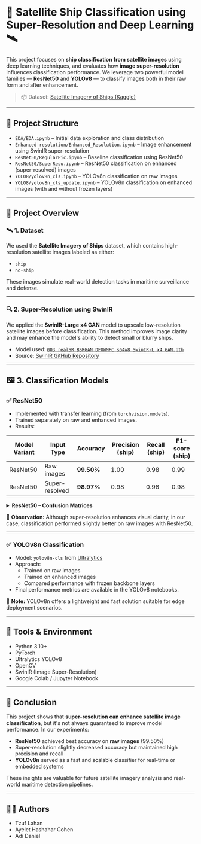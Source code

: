 # 🚢 Satellite Ship Classification using Super-Resolution and Deep Learning 🛰️

This project focuses on **ship classification from satellite images** using deep learning techniques, and evaluates how **image super-resolution** influences classification performance. We leverage two powerful model families — **ResNet50** and **YOLOv8** — to classify images both in their raw form and after enhancement.

> 📦 Dataset: [Satellite Imagery of Ships (Kaggle)](https://www.kaggle.com/datasets/apollo2506/satellite-imagery-of-ships)

---

## 📁 Project Structure

- `EDA/EDA.ipynb` – Initial data exploration and class distribution
- `Enhanced resolution/Enhanced_Resolution.ipynb` – Image enhancement using SwinIR super-resolution
- `ResNet50/RegularPic.ipynb` – Baseline classification using ResNet50
- `ResNet50/SuperResu.ipynb` – ResNet50 classification on enhanced (super-resolved) images
- `YOLO8/yolov8n_cls.ipynb` – YOLOv8n classification on raw images
- `YOLO8/yolov8n_cls_update.ipynb` – YOLOv8n classification on enhanced images (with and without frozen layers)

---

## 🧠 Project Overview

### 🛰️ 1. Dataset
We used the **Satellite Imagery of Ships** dataset, which contains high-resolution satellite images labeled as either:

- `ship`
- `no-ship`

These images simulate real-world detection tasks in maritime surveillance and defense.

---

### 🔍 2. Super-Resolution using SwinIR

We applied the **SwinIR-Large x4 GAN** model to upscale low-resolution satellite images before classification. This method improves image clarity and may enhance the model's ability to detect small or blurry ships.

- Model used: [`003_realSR_BSRGAN_DFOWMFC_s64w8_SwinIR-L_x4_GAN.pth`](https://github.com/JingyunLiang/SwinIR/releases/download/v0.0/003_realSR_BSRGAN_DFOWMFC_s64w8_SwinIR-L_x4_GAN.pth)
- Source: [SwinIR GitHub Repository](https://github.com/JingyunLiang/SwinIR)

---

## 🖼️ 3. Classification Models

### ✅ ResNet50

- Implemented with transfer learning (from `torchvision.models`).
- Trained separately on raw and enhanced images.
- Results:

| Model Variant               | Input Type         | Accuracy | Precision (ship) | Recall (ship) | F1-score (ship) |
|----------------------------|--------------------|----------|------------------|---------------|-----------------|
| ResNet50                   | Raw images         | **99.50%** | 1.00             | 0.98          | 0.99            |
| ResNet50                   | Super-resolved     | **98.97%** | 0.98             | 0.98          | 0.98            |

<details>
<summary><strong>ResNet50 – Confusion Matrices</strong></summary>

**Raw Images:**

- No-ship: 292 correct, 0 false positives  
- Ship: 106 correct, 2 false negatives

**Super-Resolution Images:**

- No-ship: 281 correct, 2 false positives  
- Ship: 102 correct, 2 false negatives

</details>

📌 **Observation:** Although super-resolution enhances visual clarity, in our case, classification performed slightly better on raw images with ResNet50.

---

### ✅ YOLOv8n Classification

- Model: `yolov8n-cls` from [Ultralytics](https://github.com/ultralytics/ultralytics)
- Approach:
  - Trained on raw images
  - Trained on enhanced images
  - Compared performance with frozen backbone layers
- Final performance metrics are available in the YOLOv8 notebooks.

📌 **Note:** YOLOv8n offers a lightweight and fast solution suitable for edge deployment scenarios.

---

## 🧪 Tools & Environment

- Python 3.10+
- PyTorch
- Ultralytics YOLOv8
- OpenCV
- SwinIR (Image Super-Resolution)
- Google Colab / Jupyter Notebook

---

## 📌 Conclusion

This project shows that **super-resolution can enhance satellite image classification**, but it's not always guaranteed to improve model performance. In our experiments:

- **ResNet50** achieved best accuracy on **raw images** (99.50%)
- Super-resolution slightly decreased accuracy but maintained high precision and recall
- **YOLOv8n** served as a fast and scalable classifier for real-time or embedded systems

These insights are valuable for future satellite imagery analysis and real-world maritime detection pipelines.

---

## 👩‍💻 Authors

- Tzuf Lahan   
- Ayelet Hashahar Cohen   
- Adi Daniel   

